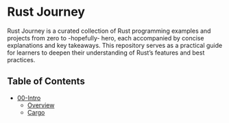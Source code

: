 # Rust Journey
Rust Journey is a curated collection of Rust programming examples and projects from zero to -hopefully- hero, each accompanied by concise explanations and key takeaways. This repository serves as a practical guide for learners to deepen their understanding of Rust’s features and best practices.

## Table of Contents
- [00-Intro](./00-intro/)
    - [Overview](./00-intro/overview.md)
    - [Cargo](./00-intro/cargo.md)
